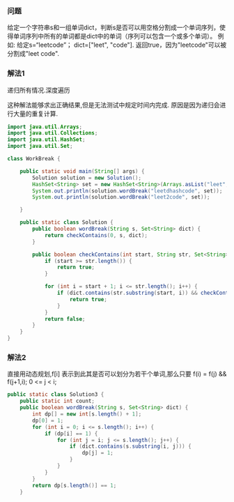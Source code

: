### 问题

给定一个字符串s和一组单词dict，判断s是否可以用空格分割成一个单词序列，使得单词序列中所有的单词都是dict中的单词（序列可以包含一个或多个单词）。
例如:
给定s=“leetcode”；
dict=["leet", "code"].
返回true，因为"leetcode"可以被分割成"leet code".

### 解法1

递归所有情况.深度遍历

这种解法能够求出正确结果,但是无法测试中规定时间内完成. 原因是因为递归会进行大量的重复计算.

``` java
import java.util.Arrays;
import java.util.Collections;
import java.util.HashSet;
import java.util.Set;

class WorkBreak {

    public static void main(String[] args) {
        Solution solution = new Solution();
        HashSet<String> set = new HashSet<String>(Arrays.asList("leet", "code", "hash", "d"));
        System.out.println(solution.wordBreak("leetdhashcode", set));
        System.out.println(solution.wordBreak("leet2code", set));

    }

    public static class Solution {
        public boolean wordBreak(String s, Set<String> dict) {
            return checkContains(0, s, dict);
        }

        public boolean checkContains(int start, String str, Set<String> dict) {
            if (start >= str.length()) {
                return true;
            }

            for (int i = start + 1; i <= str.length(); i++) {
                if (dict.contains(str.substring(start, i)) && checkContains(i, str, dict)) {
                    return true;
                }
            }
            return false;
        }
    }
}

```

### 解法2
直接用动态规划,f[i] 表示到此其是否可以划分为若干个单词,那么只要
f(i) = f(j) && f(j+1,i); 0 <= j < i;

``` java
public static class Solution3 {
    public static int count;
    public boolean wordBreak(String s, Set<String> dict) {
        int dp[] = new int[s.length() + 1];
        dp[0] = 1;
        for (int i = 0; i <= s.length(); i++) {
            if (dp[i] == 1) {
                for (int j = i; j <= s.length(); j++) {
                    if (dict.contains(s.substring(i, j))) {
                        dp[j] = 1;
                    }
                }
            }
        }
        return dp[s.length()] == 1;
    }
```
